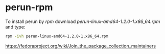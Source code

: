 # perun-rpm
To install perun by _rpm_ download _perun-linux-amd64-1.2.0-1.x86_64.rpm_ and type:
```bash
rpm -ivh perun-linux-amd64-1.2.0-1.x86_64.rpm
```
https://fedoraproject.org/wiki/Join_the_package_collection_maintainers
